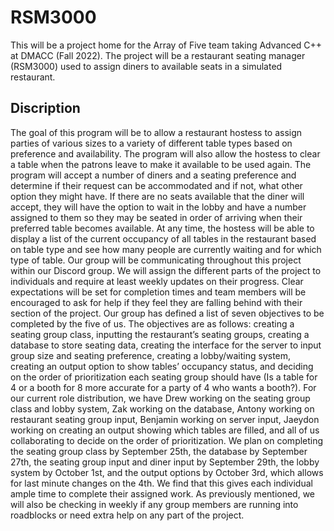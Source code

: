 # RSM3000
This will be a project home for the Array of Five team taking Advanced C++ at DMACC (Fall 2022). The project will be a restaurant seating manager (RSM3000) used to assign diners to available seats in a simulated restaurant. 

## Discription
The goal of this program will be to allow a restaurant hostess to assign parties of various sizes to a variety of different table types based on preference and availability. The program will also allow the hostess to clear a table when the patrons leave to make it available to be used again. The program will accept a number of diners and a seating preference and determine if their request can be accommodated and if not, what other option they might have. If there are no seats available that the diner will accept, they will have the option to wait in the lobby and have a number assigned to them so they may be seated in order of arriving when their preferred table becomes available. At any time, the hostess will be able to display a list of the current occupancy of all tables in the restaurant based on table type and see how many people are currently waiting and for which type of table. Our group will be communicating throughout this project within our Discord group. We will assign the different parts of the project to individuals and require at least weekly updates on their progress. Clear expectations will be set for completion times and team members will be encouraged to ask for help if they feel they are falling behind with their section of the project.
Our group has defined a list of seven objectives to be completed by the five of us. The objectives are as follows: creating a seating group class, inputting the restaurant’s seating groups, creating a database to store seating data, creating the interface for the server to input group size and seating preference, creating a lobby/waiting system, creating an output option to show tables’ occupancy status, and deciding on the order of prioritization each seating group should have (Is a table for 4 or a booth for 8 more accurate for a party of 4 who wants a booth?). For our current role distribution, we have Drew working on the seating group class and lobby system, Zak working on the database, Antony working on restaurant seating group input, Benjamin working on server input, Jaeydon working on creating an output showing which tables are filled, and all of us collaborating to decide on the order of prioritization.
We plan on completing the seating group class by September 25th, the database by September 27th, the seating group input and diner input by September 29th, the lobby system by October 1st, and the output options by October 3rd, which allows for last minute changes on the 4th. We find that this gives each individual ample time to complete their assigned work. As previously mentioned, we will also be checking in weekly if any group members are running into roadblocks or need extra help on any part of the project.
